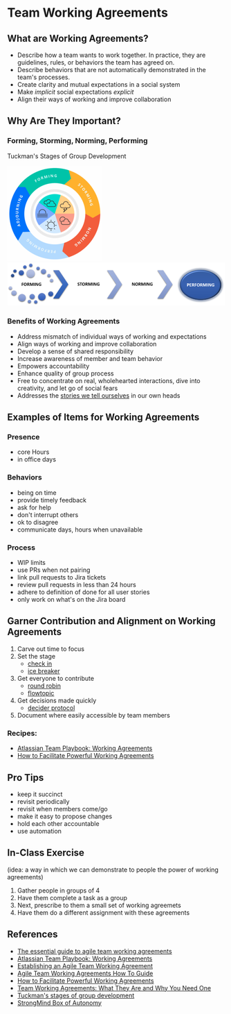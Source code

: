 
# Team Working Agreements

## What are Working Agreements?

* Describe how a team wants to work together. In practice, they are guidelines, rules, or behaviors the team has agreed on.
* Describe behaviors that are not automatically demonstrated in the team's processes.
* Create clarity and mutual expectations in a social system
* Make *implicit* social expectations *explicit*
* Align their ways of working and improve collaboration

## Why Are They Important?

### Forming, Storming, Norming, Performing

Tuckman's Stages of Group Development

![Tuckman's Stages of Group Development](./Tuckman_stages_of_group_development.png)
![Forming, Storming, Norming, Performing](./forming_storming_norming_performing.png)

### Benefits of Working Agreements
* Address mismatch of individual ways of working and expectations
* Align ways of working and improve collaboration
* Develop a sense of shared responsibility
* Increase awareness of member and team behavior
* Empowers accountability
* Enhance quality of group process
* Free to concentrate on real, wholehearted interactions, dive into creativity, and let go of social fears
* Addresses the [stories we tell ourselves](https://www.oprah.com/omagazine/brene-brown-rising-strong-excerpt) in our own heads

## Examples of Items for Working Agreements

### Presence
* core Hours
* in office days
### Behaviors
* being on time
* provide timely feedback
* ask for help
* don't interrupt others
* ok to disagree
* communicate days, hours when unavailable

### Process
* WIP limits
* use PRs when not pairing
* link pull requests to Jira tickets
* review pull requests in less than 24 hours
* adhere to definition of done for all user stories
* only work on what's on the Jira board

## Garner Contribution and Alignment on Working Agreements

1. Carve out time to focus
1. Set the stage
    * [check in](https://liveingreatness.com/core-protocols/check-in)
    * [ice breaker](https://www.hooplaimpro.com/resource/bunny-bunny)
1. Get everyone to contribute
    * [round robin](https://www.mindtools.com/a81qk8y/round-robin-brainstorming)
    * [flowtopic](https://www.flowtopic.com)
1. Get decisions made quickly
    * [decider protocol](https://liveingreatness.com/core-protocols/decider)
1. Document where easily accessible by team members 

### Recipes:
* [Atlassian Team Playbook: Working Agreements](https://www.atlassian.com/wac/team-playbook/plays/working-agreements?)
* [How to Facilitate Powerful Working Agreements](https://resources.scrumalliance.org/Article/facilitate-powerful-working-agreements)
## Pro Tips
* keep it succinct
* revisit periodically
* revisit when members come/go
* make it easy to propose changes
* hold each other accountable
* use automation

## In-Class Exercise
(idea: a way in which we can demonstrate to people the power of working agreements)
1. Gather people in groups of 4
1. Have them complete a task as a group
1. Next, prescribe to them a small set of working agreemets
1. Have them do a different assignment with these agreements
## References
* [The essential guide to agile team working agreements](https://www.swarmia.com/blog/agile-team-working-agreements/)
* [Atlassian Team Playbook: Working Agreements](https://www.atlassian.com/wac/team-playbook/plays/working-agreements?)
* [Establishing an Agile Team Working Agreement](https://tech.gsa.gov/guides/agile_team_working_agreement)
* [Agile Team Working Agreements How To Guide](https://www.payton-consulting.com/agile-team-working-agreements-guide)
* [How to Facilitate Powerful Working Agreements](https://resources.scrumalliance.org/Article/facilitate-powerful-working-agreements)
* [Team Working Agreements: What They Are and Why You Need One](https://anexinet.com/blog/team-working-agreements-what-they-are-and-why-you-need-one)
* [Tuckman's stages of group development](https://en.wikipedia.org/wiki/Tuckman's_stages_of_group_development)
* [StrongMind Box of Autonomy](https://github.com/StrongMind/culture/blob/master/box_of_autonomy.md)
